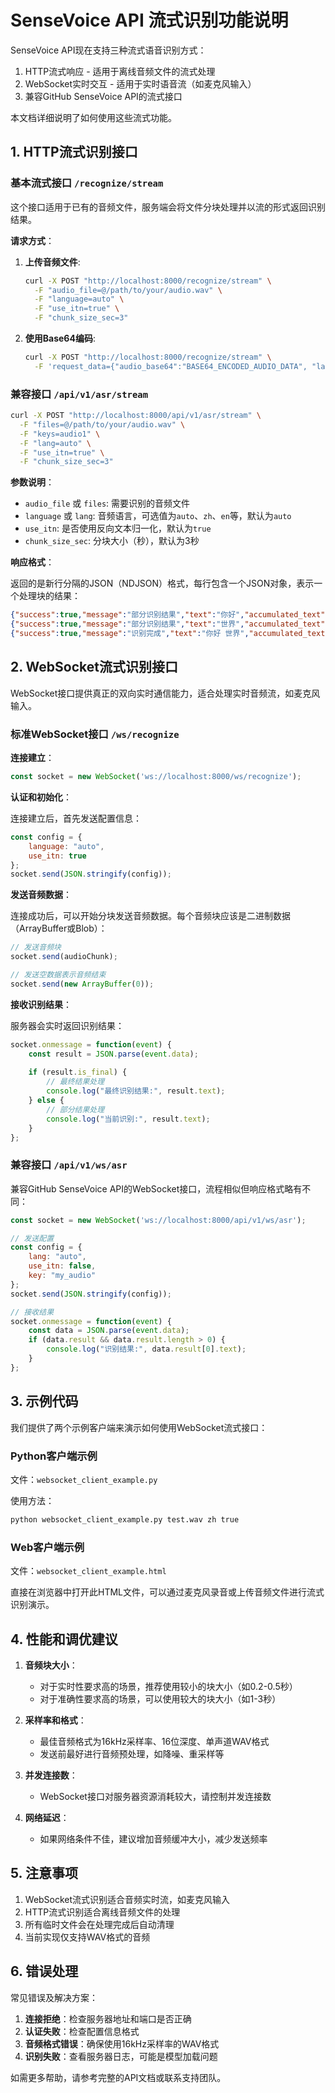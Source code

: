 # SenseVoice API 流式识别功能说明

SenseVoice API现在支持三种流式语音识别方式：

1. HTTP流式响应 - 适用于离线音频文件的流式处理
2. WebSocket实时交互 - 适用于实时语音流（如麦克风输入）
3. 兼容GitHub SenseVoice API的流式接口

本文档详细说明了如何使用这些流式功能。

## 1. HTTP流式识别接口

### 基本流式接口 `/recognize/stream`

这个接口适用于已有的音频文件，服务端会将文件分块处理并以流的形式返回识别结果。

**请求方式**：

1. **上传音频文件**:
   ```bash
   curl -X POST "http://localhost:8000/recognize/stream" \
     -F "audio_file=@/path/to/your/audio.wav" \
     -F "language=auto" \
     -F "use_itn=true" \
     -F "chunk_size_sec=3"
   ```

2. **使用Base64编码**:
   ```bash
   curl -X POST "http://localhost:8000/recognize/stream" \
     -F 'request_data={"audio_base64":"BASE64_ENCODED_AUDIO_DATA", "language":"auto", "use_itn":true, "chunk_size_sec":3}'
   ```

### 兼容接口 `/api/v1/asr/stream`

```bash
curl -X POST "http://localhost:8000/api/v1/asr/stream" \
  -F "files=@/path/to/your/audio.wav" \
  -F "keys=audio1" \
  -F "lang=auto" \
  -F "use_itn=true" \
  -F "chunk_size_sec=3"
```

**参数说明**：

- `audio_file` 或 `files`: 需要识别的音频文件
- `language` 或 `lang`: 音频语言，可选值为`auto`、`zh`、`en`等，默认为`auto`
- `use_itn`: 是否使用反向文本归一化，默认为`true`
- `chunk_size_sec`: 分块大小（秒），默认为3秒

**响应格式**：

返回的是新行分隔的JSON（NDJSON）格式，每行包含一个JSON对象，表示一个处理块的结果：

```json
{"success":true,"message":"部分识别结果","text":"你好","accumulated_text":"你好","language":"zh","emotion":"NEUTRAL","event":"Speech","is_final":false,"chunk_id":1,"time_cost":0.345}
{"success":true,"message":"部分识别结果","text":"世界","accumulated_text":"你好 世界","language":"zh","emotion":"NEUTRAL","event":"Speech","is_final":false,"chunk_id":2,"time_cost":0.326}
{"success":true,"message":"识别完成","text":"你好 世界","accumulated_text":"你好 世界","language":"zh","emotion":"NEUTRAL","event":"Speech","is_final":true,"chunk_id":2,"time_cost":0.721,"detail_time":{"流式处理开始":0.001,"处理第1块":0.345,"处理第2块":0.326,"流式处理完成":0.049}}
```

## 2. WebSocket流式识别接口

WebSocket接口提供真正的双向实时通信能力，适合处理实时音频流，如麦克风输入。

### 标准WebSocket接口 `/ws/recognize`

**连接建立**：

```javascript
const socket = new WebSocket('ws://localhost:8000/ws/recognize');
```

**认证和初始化**：

连接建立后，首先发送配置信息：

```javascript
const config = {
    language: "auto",
    use_itn: true
};
socket.send(JSON.stringify(config));
```

**发送音频数据**：

连接成功后，可以开始分块发送音频数据。每个音频块应该是二进制数据（ArrayBuffer或Blob）：

```javascript
// 发送音频块
socket.send(audioChunk);

// 发送空数据表示音频结束
socket.send(new ArrayBuffer(0));
```

**接收识别结果**：

服务器会实时返回识别结果：

```javascript
socket.onmessage = function(event) {
    const result = JSON.parse(event.data);
    
    if (result.is_final) {
        // 最终结果处理
        console.log("最终识别结果:", result.text);
    } else {
        // 部分结果处理
        console.log("当前识别:", result.text);
    }
};
```

### 兼容接口 `/api/v1/ws/asr`

兼容GitHub SenseVoice API的WebSocket接口，流程相似但响应格式略有不同：

```javascript
const socket = new WebSocket('ws://localhost:8000/api/v1/ws/asr');

// 发送配置
const config = {
    lang: "auto",
    use_itn: false,
    key: "my_audio"
};
socket.send(JSON.stringify(config));

// 接收结果
socket.onmessage = function(event) {
    const data = JSON.parse(event.data);
    if (data.result && data.result.length > 0) {
        console.log("识别结果:", data.result[0].text);
    }
};
```

## 3. 示例代码

我们提供了两个示例客户端来演示如何使用WebSocket流式接口：

### Python客户端示例

文件：`websocket_client_example.py`

使用方法：
```bash
python websocket_client_example.py test.wav zh true
```

### Web客户端示例

文件：`websocket_client_example.html`

直接在浏览器中打开此HTML文件，可以通过麦克风录音或上传音频文件进行流式识别演示。

## 4. 性能和调优建议

1. **音频块大小**：
   - 对于实时性要求高的场景，推荐使用较小的块大小（如0.2-0.5秒）
   - 对于准确性要求高的场景，可以使用较大的块大小（如1-3秒）

2. **采样率和格式**：
   - 最佳音频格式为16kHz采样率、16位深度、单声道WAV格式
   - 发送前最好进行音频预处理，如降噪、重采样等

3. **并发连接数**：
   - WebSocket接口对服务器资源消耗较大，请控制并发连接数

4. **网络延迟**：
   - 如果网络条件不佳，建议增加音频缓冲大小，减少发送频率

## 5. 注意事项

1. WebSocket流式识别适合音频实时流，如麦克风输入
2. HTTP流式识别适合离线音频文件的处理
3. 所有临时文件会在处理完成后自动清理
4. 当前实现仅支持WAV格式的音频

## 6. 错误处理

常见错误及解决方案：

1. **连接拒绝**：检查服务器地址和端口是否正确
2. **认证失败**：检查配置信息格式
3. **音频格式错误**：确保使用16kHz采样率的WAV格式
4. **识别失败**：查看服务器日志，可能是模型加载问题

如需更多帮助，请参考完整的API文档或联系支持团队。 